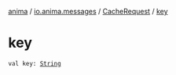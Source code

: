 [anima](../../index.md) / [io.anima.messages](../index.md) / [CacheRequest](index.md) / [key](./key.md)

# key

`val key: `[`String`](https://kotlinlang.org/api/latest/jvm/stdlib/kotlin/-string/index.html)